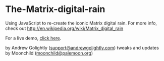 The-Matrix-digital-rain
=======================

Using JavaScript to re-create the iconic Matrix digital rain.
For more info, check out http://en.wikipedia.org/wiki/Matrix_digital_rain

For a live demo, [click here](http://rm-eu.palemoon.org/).

by Andrew Golightly (support@andrewgolightly.com)
tweaks and updates by Moonchild (moonchild@palemoon.org)
